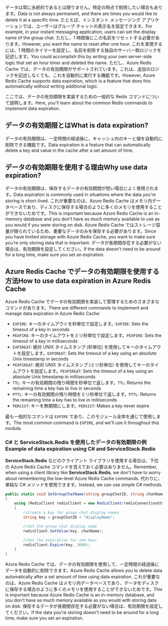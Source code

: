 <span data-ttu-id="a6a57-101">データは常に永続的であるとは限りません。特定の時点で削除したい場合もあります。</span><span class="sxs-lookup"><span data-stu-id="a6a57-101">Data is not always permanent, and there are times you would like to delete it at a specific time.</span></span> <span data-ttu-id="a6a57-102">たとえば、インスタント メッセージング アプリケーションでは、ユーザーはグループ チャットの表示名を設定できます。</span><span class="sxs-lookup"><span data-stu-id="a6a57-102">For example, in your instant messaging application, users can set the display name of the group chat.</span></span> <span data-ttu-id="a6a57-103">ただし、1 時間後にこの名前をリセットする必要があります。</span><span class="sxs-lookup"><span data-stu-id="a6a57-103">However, you want the name to reset after one hour.</span></span> <span data-ttu-id="a6a57-104">これを実現するには、1 時間のタイマーを設定し、名前を削除する独自のサーバー側ロジックを記述します。</span><span class="sxs-lookup"><span data-stu-id="a6a57-104">You could accomplish this by writing your own server-side logic that set an hour timer and deleted the name.</span></span> <span data-ttu-id="a6a57-105">ただし、Azure Redis Cache では、データの有効期限がサポートされています。これは、追加のロジックを記述しなくても、これを自動的に実行する機能です。</span><span class="sxs-lookup"><span data-stu-id="a6a57-105">However, Azure Redis Cache supports data expiration, which is a feature that does this automatically without writing additional logic.</span></span>

<span data-ttu-id="a6a57-106">ここでは、データの有効期限を実装するための一般的な Redis コマンドについて説明します。</span><span class="sxs-lookup"><span data-stu-id="a6a57-106">Here, you'll learn about the common Redis commands to implement data expiration.</span></span>

## <a name="what-is-data-expiration"></a><span data-ttu-id="a6a57-107">データの有効期限とは</span><span class="sxs-lookup"><span data-stu-id="a6a57-107">What is data expiration?</span></span>

<span data-ttu-id="a6a57-108">データの有効期限は、一定時間の経過後に、キャッシュ内のキーと値を自動的に削除できる機能です。</span><span class="sxs-lookup"><span data-stu-id="a6a57-108">Data expiration is a feature that can automatically delete a key and value in the cache after a set amount of time.</span></span>

## <a name="why-use-data-expiration"></a><span data-ttu-id="a6a57-109">データの有効期限を使用する理由</span><span class="sxs-lookup"><span data-stu-id="a6a57-109">Why use data expiration?</span></span>

<span data-ttu-id="a6a57-110">データの有効期限は、保存するデータの有効期間が短い場合によく使用されます。</span><span class="sxs-lookup"><span data-stu-id="a6a57-110">Data expiration is commonly used in situations where the data you're storing is short-lived.</span></span>  <span data-ttu-id="a6a57-111">これが重要なのは、Azure Redis Cache はメモリ内データベースであり、ディスクに保存する場合のように多くのメモリを使用することができないためです。</span><span class="sxs-lookup"><span data-stu-id="a6a57-111">This is important because Azure Redis Cache is an in-memory database and you don't have as much memory available to use as you would if you were storing on disk.</span></span> <span data-ttu-id="a6a57-112">Azure Redis Cache ではストレージ容量が限られているため、重要なデータのみを保存する必要があります。</span><span class="sxs-lookup"><span data-stu-id="a6a57-112">Since you have limited storage with Azure Redis Cache, you want to make sure you're only storing data that is important.</span></span> <span data-ttu-id="a6a57-113">データが長期間存在する必要がない場合は、有効期限を設定してください。</span><span class="sxs-lookup"><span data-stu-id="a6a57-113">If the data doesn't need to be around for a long time, make sure you set an expiration.</span></span>

## <a name="how-to-use-data-expiration-in-azure-redis-cache"></a><span data-ttu-id="a6a57-114">Azure Redis Cache でデータの有効期限を使用する方法</span><span class="sxs-lookup"><span data-stu-id="a6a57-114">How to use data expiration in Azure Redis Cache</span></span>

<span data-ttu-id="a6a57-115">Azure Redis Cache でデータの有効期限を実装して管理するためのさまざまなコマンドがあります。</span><span class="sxs-lookup"><span data-stu-id="a6a57-115">There are different commands to implement and manage data expiration in Azure Redis Cache:</span></span>

- <span data-ttu-id="a6a57-116">`EXPIRE`: キーのタイムアウトを秒単位で設定します。</span><span class="sxs-lookup"><span data-stu-id="a6a57-116">`EXPIRE`: Sets the timeout of a key in seconds</span></span>
- <span data-ttu-id="a6a57-117">`PEXPIRE`: キーのタイムアウトをミリ秒単位で設定します。</span><span class="sxs-lookup"><span data-stu-id="a6a57-117">`PEXPIRE`: Sets the timeout of a key in milliseconds</span></span>
- <span data-ttu-id="a6a57-118">`EXPIREAT`: 絶対 UNIX タイムスタンプ (秒単位) を使用してキーのタイムアウトを設定します。</span><span class="sxs-lookup"><span data-stu-id="a6a57-118">`EXPIREAT`: Sets the timeout of a key using an absolute Unix timestamp in seconds</span></span>
- <span data-ttu-id="a6a57-119">`PEXPIREAT`: 絶対 UNIX タイムスタンプ (ミリ秒単位) を使用してキーのタイムアウトを設定します。</span><span class="sxs-lookup"><span data-stu-id="a6a57-119">`PEXPIREAT`: Sets the timeout of a key using an absolute Unix timestamp in milliseconds</span></span>
- <span data-ttu-id="a6a57-120">`TTL`: キーの有効期間の残り時間を秒単位で返します。</span><span class="sxs-lookup"><span data-stu-id="a6a57-120">`TTL`: Returns the remaining time a key has to live in seconds</span></span>
- <span data-ttu-id="a6a57-121">`PTTL`: キーの有効期間の残り時間をミリ秒単位で返します。</span><span class="sxs-lookup"><span data-stu-id="a6a57-121">`PTTL`: Returns the remaining time a key has to live in milliseconds</span></span>
- <span data-ttu-id="a6a57-122">`PERSIST`: キーを無期限にします。</span><span class="sxs-lookup"><span data-stu-id="a6a57-122">`PERSIST`: Makes a key never expire</span></span>

<span data-ttu-id="a6a57-123">最も一般的なコマンドは `EXPIRE` であり、このモジュール全体を通じて使用します。</span><span class="sxs-lookup"><span data-stu-id="a6a57-123">The most common command is `EXPIRE`, and we'll use it throughout this module.</span></span>

### <a name="example-of-data-expiration-using-c-and-servicestackredis"></a><span data-ttu-id="a6a57-124">C# と ServiceStack.Redis を使用したデータの有効期限の例</span><span class="sxs-lookup"><span data-stu-id="a6a57-124">Example of data expiration using C# and ServiceStack.Redis</span></span>

<span data-ttu-id="a6a57-125">**ServiceStack.Redis** などのクライアント ライブラリを使用する場合は、下位の Azure Redis Cache コマンドを覚えておく必要はありません。</span><span class="sxs-lookup"><span data-stu-id="a6a57-125">Remember, when using a client library like **ServiceStack.Redis**, we don't have to worry about remembering the low-level Azure Redis Cache commands.</span></span> <span data-ttu-id="a6a57-126">代わりに、単純な C# メソッドを使用できます。</span><span class="sxs-lookup"><span data-stu-id="a6a57-126">Instead, we can use simple C# methods.</span></span>

```csharp
public static void SetGroupChatName(string groupChatID, string chatName)
{
    using (RedisClient redisClient = new RedisClient(redisConnectionString))
    {
        //Create a key for group chat display names
        string key = groupChatID + "displayName";

        //Set the group chat display name
        redisClient.SetValue(key, chatName);

        //Set the expiration for one hour
        redisClient.Expire(key, 3600);
    }
}
```

<span data-ttu-id="a6a57-127">Azure Redis Cache では、データの有効期限を使用して、一定時間の経過後にデータを自動的に削除できます。</span><span class="sxs-lookup"><span data-stu-id="a6a57-127">Azure Redis Cache allows you to delete data automatically after a set amount of time using data expiration.</span></span> <span data-ttu-id="a6a57-128">これが重要なのは、Azure Redis Cache はメモリ内データベースであり、データをディスクに保存する場合のように多くのメモリを使用することができないためです。</span><span class="sxs-lookup"><span data-stu-id="a6a57-128">This is important because Azure Redis Cache is an in-memory database, and you don't have as much memory available as you would with storing data on disk.</span></span> <span data-ttu-id="a6a57-129">保存するデータが長期間存在する必要がない場合は、有効期限を設定してください。</span><span class="sxs-lookup"><span data-stu-id="a6a57-129">If the data you're storing doesn't need to be around for a long time, make sure you set an expiration.</span></span>